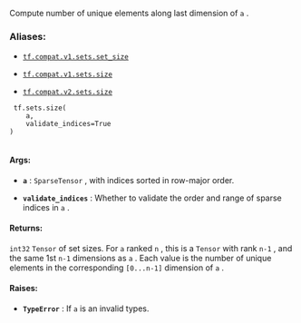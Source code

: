 Compute number of unique elements along last dimension of  `a` .



### Aliases:

- [ `tf.compat.v1.sets.set_size` ](/api_docs/python/tf/sets/size)

- [ `tf.compat.v1.sets.size` ](/api_docs/python/tf/sets/size)

- [ `tf.compat.v2.sets.size` ](/api_docs/python/tf/sets/size)



```
 tf.sets.size(
    a,
    validate_indices=True
)
 
```



#### Args:

- **`a`** :  `SparseTensor` , with indices sorted in row-major order.

- **`validate_indices`** : Whether to validate the order and range of sparse indices
in  `a` .



#### Returns:
 `int32`   `Tensor`  of set sizes. For  `a`  ranked  `n` , this is a  `Tensor`  with
rank  `n-1` , and the same 1st  `n-1`  dimensions as  `a` . Each value is the
number of unique elements in the corresponding  `[0...n-1]`  dimension of  `a` .



#### Raises:

- **`TypeError`** : If  `a`  is an invalid types.

